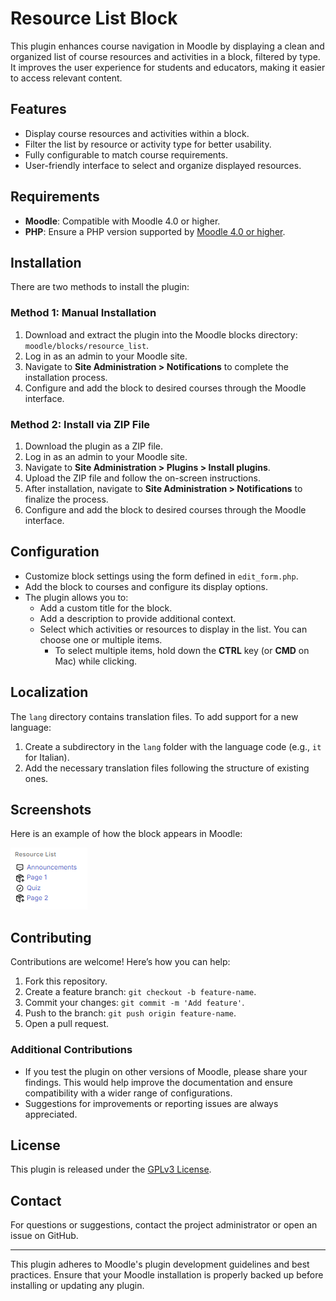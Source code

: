 # Resource List Block

This plugin enhances course navigation in Moodle by displaying a clean and organized list of course resources and activities in a block, filtered by type. It improves the user experience for students and educators, making it easier to access relevant content.

## Features

- Display course resources and activities within a block.
- Filter the list by resource or activity type for better usability.
- Fully configurable to match course requirements.
- User-friendly interface to select and organize displayed resources.

## Requirements

- **Moodle**: Compatible with Moodle 4.0 or higher.
- **PHP**: Ensure a PHP version supported by [Moodle 4.0 or higher](https://docs.moodle.org/400/en/Installing_Moodle#Requirements).

## Installation

There are two methods to install the plugin:

### Method 1: Manual Installation

1. Download and extract the plugin into the Moodle blocks directory:  
   `moodle/blocks/resource_list`.
2. Log in as an admin to your Moodle site.
3. Navigate to **Site Administration > Notifications** to complete the installation process.
4. Configure and add the block to desired courses through the Moodle interface.

### Method 2: Install via ZIP File

1. Download the plugin as a ZIP file.
2. Log in as an admin to your Moodle site.
3. Navigate to **Site Administration > Plugins > Install plugins**.
4. Upload the ZIP file and follow the on-screen instructions.
5. After installation, navigate to **Site Administration > Notifications** to finalize the process.
6. Configure and add the block to desired courses through the Moodle interface.

## Configuration

- Customize block settings using the form defined in `edit_form.php`.
- Add the block to courses and configure its display options.
- The plugin allows you to:
  - Add a custom title for the block.
  - Add a description to provide additional context.
  - Select which activities or resources to display in the list. You can choose one or multiple items.
    - To select multiple items, hold down the **CTRL** key (or **CMD** on Mac) while clicking.

## Localization

The `lang` directory contains translation files. To add support for a new language:

1. Create a subdirectory in the `lang` folder with the language code (e.g., `it` for Italian).
2. Add the necessary translation files following the structure of existing ones.

## Screenshots

Here is an example of how the block appears in Moodle:

![Resource List Block - All](resource_list_block.png)

## Contributing

Contributions are welcome! Here’s how you can help:

1. Fork this repository.
2. Create a feature branch: `git checkout -b feature-name`.
3. Commit your changes: `git commit -m 'Add feature'`.
4. Push to the branch: `git push origin feature-name`.
5. Open a pull request.

### Additional Contributions

- If you test the plugin on other versions of Moodle, please share your findings. This would help improve the documentation and ensure compatibility with a wider range of configurations.
- Suggestions for improvements or reporting issues are always appreciated.

## License

This plugin is released under the [GPLv3 License](https://www.gnu.org/licenses/gpl-3.0.html).

## Contact

For questions or suggestions, contact the project administrator or open an issue on GitHub.

---

This plugin adheres to Moodle's plugin development guidelines and best practices. Ensure that your Moodle installation is properly backed up before installing or updating any plugin.